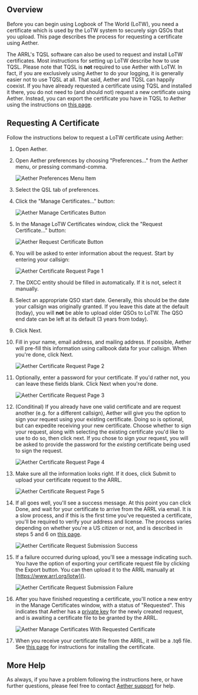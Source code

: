 ## Overview

Before you can begin using Logbook of The World (LoTW), you need a certificate which is used by the LoTW system to securely sign QSOs that you upload. This page describes the process for requesting a certificate using Aether.

The ARRL's TQSL software can also be used to request and install LoTW certificates. Most instructions for setting up LoTW describe how to use TQSL. Please note that TQSL is **not** required to use Aether with LoTW. In fact, if you are exclusively using Aether to do your logging, it is generally easier not to use TQSL at all. That said, Aether and TQSL can happily coexist. If you have already requested a certificate using TQSL and installed it there, you do not need to (and should not) request a new certificate using Aether. Instead, you can export the certificate you have in TQSL to Aether using the instructions on [this page](/lotw/exportp12).

## Requesting A Certificate

Follow the instructions below to request a LoTW certificate using Aether:

1. Open Aether.
2. Open Aether preferences by choosing "Preferences..." from the Aether menu, or pressing command-comma.

    ![Aether Preferences Menu Item](/images/AetherPreferencesMenuItem.png)

3. Select the QSL tab of preferences.
4. Click the "Manage Certificates..." button:

    ![Aether Manage Certificates Button](/images/ExportP12/AetherQSLPreferencesManageCertificates.png)

5. In the Manage LoTW Certificates window, click the "Request Certificate..." button:

    ![Aether Request Certificate Button](/images/RequestCertificate/ManageCertificatesRequestButton.png)

6. You will be asked to enter information about the request. Start by entering your callsign:

    ![Aether Certificate Request Page 1](/images/RequestCertificate/CertificateRequestPage1.png)

7. The DXCC entity should be filled in automatically. If it is not, select it manually.

8. Select an appropriate QSO start date. Generally, this should be the date your callsign was originally granted. If you leave this date at the default (today), you will **not** be able to upload older QSOs to LoTW. The QSO end date can be left at its default (3 years from today).

9. Click Next.

10. Fill in your name, email address, and mailing address. If possible, Aether will pre-fill this information using callbook data for your callsign. When you're done, click Next.

    ![Aether Certificate Request Page 2](/images/RequestCertificate/CertificateRequestPage2.png)

11. Optionally, enter a password for your certificate. If you'd rather not, you can leave these fields blank. Click Next when you're done.

    ![Aether Certificate Request Page 3](/images/RequestCertificate/CertificateRequestPage3.png)

12. (Conditinal) If you already have one valid certificate and are request another (e.g. for a different callsign), Aether will give you the option to sign your request using your existing certificate. Doing so is optional, but can expedite receiving your new certificate. Choose whether to sign your request, along with selecting the existing certificate you'd like to use to do so, then click next. If you chose to sign your request, you will be asked to provide the password for the _existing_ certificate being used to sign the request.

    ![Aether Certificate Request Page 4](/images/RequestCertificate/CertificateRequestPage4.png)

13. Make sure all the information looks right. If it does, click Submit to upload your certificate request to the ARRL.

    ![Aether Certificate Request Page 5](/images/RequestCertificate/CertificateRequestPage5.png)

14. If all goes well, you'll see a success message. At this point you can click Done, and wait for your certificate to arrive from the ARRL via email. It is a slow process, and if this is the first time you've requested a certificate, you'll be required to verify your address and license. The process varies depending on whether you're a US citizen or not, and is described in steps 5 and 6 on [this page](https://lotw.arrl.org/lotw-help/certreq/).

    ![Aether Certificate Request Submission Success](/images/RequestCertificate/CertificateRequestSubmissionSucceeded.png)

15. If a failure occurred during upload, you'll see a message indicating such. You have the option of exporting your certificate request file by clicking the Export button. You can then upload it to the ARRL manually at [https://www.arrl.org/lotw]().

    ![Aether Certificate Request Submission Failure](/images/RequestCertificate/CertificateRequestSubmissionFailed.png)

16. After you have finished requesting a certificate, you'll notice a new entry in the Manage Certificates window, with a status of "Requested". This indicates that Aether has a [private key](lotwtroubleshootingoverview/#requesting-a-certificate) for the newly created request, and is awaiting a certificate file to be granted by the ARRL.

    ![Aether Manage Certificates With Requested Certificate](/images/RequestCertificate/ManageCertificatesRequested.png)

17. When you receive your certificate file from the ARRL, it will be a .tq6 file. See [this page](/lotw/installcertificate) for instructions for installing the certificate.

## More Help

As always, if you have a problem following the instructions here, or have further questions, please feel free to contact [Aether support](https://www.aetherlog.com/contact.html) for help.
